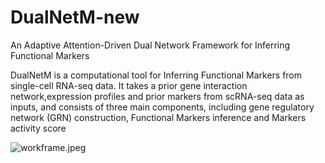 # DualNetM-new
An Adaptive Attention-Driven Dual Network Framework for Inferring Functional Markers

DualNetM is a computational tool for Inferring Functional Markers from single-cell RNA-seq data.
It takes a prior gene interaction network,expression profiles and prior markers from scRNA-seq data as inputs, and consists of three main components, including gene 
regulatory network (GRN) construction, Functional Markers inference and Markers activity score

![workframe.jpeg](https://github.com/dbjzs/DualNetM-new/edit/main/workframe.jpeg)
